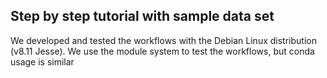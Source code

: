 ## Step by step tutorial with sample data set

We developed and tested the workflows with the Debian Linux distribution (v8.11 Jesse). We use the module system to test the workflows, but conda usage is similar 